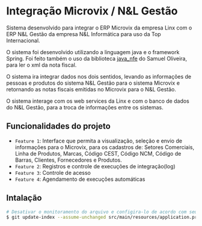 # Integração Microvix / N&L Gestão

Sistema desenvolvido para integrar o ERP Microvix da empresa Linx com o ERP N&L Gestão da empresa N&L Informática para uso da Top Internacional.

O sistema foi desenvolvido utilizando a linguagem java e o framework Spring. Foi feito também o uso da biblioteca [java_nfe](https://github.com/Samuel-Oliveira/Java_NFe) do Samuel Oliveira, para ler o xml da nota fiscal.

O sistema ira integrar dados nos dois sentidos, levando as informações de pessoas e produtos do sistema N&L Gestão para o sistema Microvix e retornando as notas fiscais emitidas no Microvix para o N&L Gestão.

O sistema interage com os web services da Linx e com o banco de dados do N&L Gestão, para a troca de informações entre os sistemas.

## Funcionalidades do projeto

- `Feature 1`: Interface que permita a visualização, seleção e envio de informações para o Microvix, para os cadastros de: Setores Comerciais, Linha de Produtos, Marcas, Código CEST, Código NCM, 				  Código de Barras, Clientes, Fornecedores e Produtos. 
- `Feature 2`: Registros e controle de execuções de integração(log)
- `Feature 3`: Controle de acesso
- `Feature 4`: Agendamento de execuções automáticas

## Intalação

```bash
# Desativar o monitoramento do arquivo e configira-lo de acordo com seu ambiente.
$ git update-index --assume-unchanged src/main/resources/application.properties 
